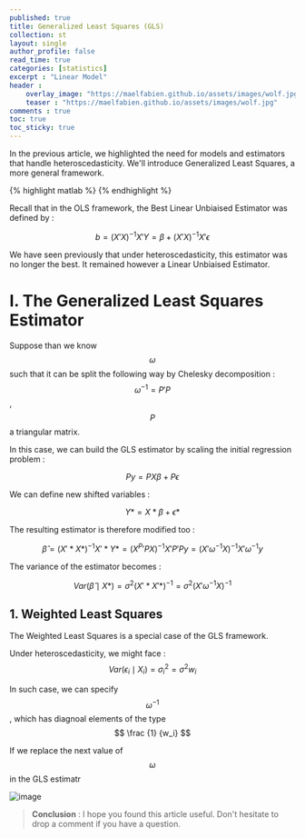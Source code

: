 ```yaml
---
published: true
title: Generalized Least Squares (GLS)
collection: st
layout: single
author_profile: false
read_time: true
categories: [statistics]
excerpt : "Linear Model"
header :
    overlay_image: "https://maelfabien.github.io/assets/images/wolf.jpg"
    teaser : "https://maelfabien.github.io/assets/images/wolf.jpg"
comments : true
toc: true
toc_sticky: true
---
```


In the previous article, we highlighted the need for models and estimators that handle heteroscedasticity. We'll introduce Generalized Least Squares, a more general framework. 

<script type="text/javascript" async
    src="https://cdn.mathjax.org/mathjax/latest/MathJax.js?config=TeX-MML-AM_CHTML">
</script>

{% highlight matlab %}
{% endhighlight %}

Recall that in the OLS framework, the Best Linear Unbiaised Estimator was defined by :

$$ b = (X' X)^{-1} X' Y = \beta + (X'X)^{-1}X' \epsilon $$

We have seen previously that under heteroscedasticity, this estimator was no longer the best. It remained however a Linear Unbiaised Estimator. 

# I. The Generalized Least Squares Estimator

Suppose than we know $$ \omega $$ such that it can be split the following way by Chelesky decomposition : $$ \omega^{-1} = P'P $$, $$ P $$  a triangular matrix. 

In this case, we can build the GLS estimator by scaling the initial regression problem :

$$ Py = PX \beta + P \epsilon $$

We can define new shifted variables :

$$ Y* = X* \beta + \epsilon* $$

The resulting estimator is therefore modified too :

$$ \hat{\beta} = (X'* X*)^{-1} X'* Y* = (X^P'PX)^{-1}X'P'Py = (X' \omega^{-1} X)^{-1} X' \omega^{-1} y $$

The variance of the estimator becomes :

$$ Var( \hat{\beta} \mid X*) = \sigma^2(X'*X'*)^{-1} = \sigma^2(X' \omega^{-1} X)^{-1} $$

## 1. Weighted Least Squares

The Weighted Least Squares is a special case of the GLS framework. 

Under heteroscedasticity, we might face : $$ Var( \epsilon_i \mid X_i) = {\sigma_i}^2 = \sigma^2 w_i $$

In such case, we can specify $$ \omega^{-1} $$, which has diagnoal elements of the type $$ \frac {1} {w_i} $$

If we replace the next value of $$ \omega $$ in the GLS estimatr




![image](https://maelfabien.github.io/assets/images/hetero.png)



> **Conclusion** : I hope you found this article useful. Don't hesitate to drop a comment if you have a question.
